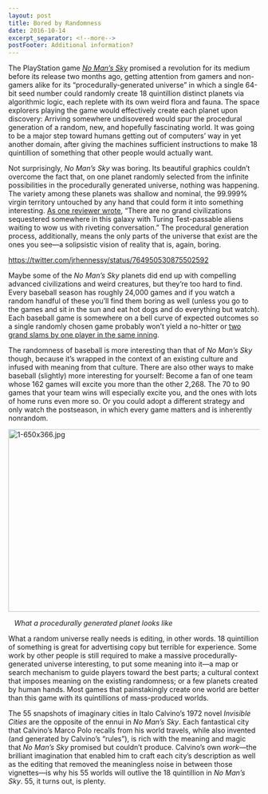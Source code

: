 ```yaml
---
layout: post
title: Bored by Randomness
date: 2016-10-14
excerpt_separator: <!--more-->
postFooter: Additional information?
---
```


The PlayStation game <em><a href="https://en.wikipedia.org/wiki/No_Man%27s_Sky">No Man’s Sky</a></em> promised a revolution for its medium before its release two months ago, getting attention from gamers and non-gamers alike for its “procedurally-generated universe” in which a single 64-bit seed number could randomly create 18 quintillion distinct planets via algorithmic logic, each replete with its own weird flora and fauna. The space explorers playing the game would effectively create each planet upon discovery: Arriving somewhere undisovered would spur the procedural generation of a random, new, and hopefully fascinating world. It was going to be a major step toward humans getting out of computers’ way in yet another domain, after giving the machines sufficient instructions to make 18 quintillion of something that other people would actually want.

Not surprisingly, <em>No Man’s Sky</em> was boring. Its beautiful graphics couldn’t overcome the fact that, on one planet randomly selected from the infinite possibilities in the procedurally generated universe, nothing was happening. The variety among these planets was shallow and nominal, the 99.999% virgin territory untouched by any hand that could form it into something interesting. <a href="http://time.com/4444324/no-mans-sky-review/">As one reviewer wrote</a>, “There are no grand civilizations sequestered somewhere in this galaxy with Turing Test-passable aliens waiting to wow us with riveting conversation.” The procedural generation process, additionally, means the only parts of the universe that exist are the ones you see—a solipsistic vision of reality that is, again, boring.

https://twitter.com/jrhennessy/status/764950530875502592

Maybe some of the <em>No Man’s Sky</em> planets did end up with compelling advanced civilizations and weird creatures, but they’re too hard to find. Every baseball season has roughly 24,000 games and if you watch a random handful of these you’ll find them boring as well (unless you go to the games and sit in the sun and eat hot dogs and do everything but watch). Each baseball game is somewhere on a bell curve of expected outcomes so a single randomly chosen game probably won’t yield a no-hitter or <a href="https://en.wikipedia.org/wiki/Fernando_Tat%C3%ADs">two grand slams by one player in the same inning</a>.

The randomness of baseball is more interesting than that of <em>No Man’s Sky</em> though, because it’s wrapped in the context of an existing culture and infused with meaning from that culture. There are also other ways to make baseball (slightly) more interesting for yourself: Become a fan of one team whose 162 games will excite you more than the other 2,268. The 70 to 90 games that your team wins will especially excite you, and the ones with lots of home runs even more so. Or you could adopt a different strategy and only watch the postseason, in which every game matters and is inherently nonrandom.
<p style="text-align:left;"><img class=" size-full wp-image-1309 aligncenter" src="https://kneelingbus.files.wordpress.com/2016/10/1-650x366.jpg" alt="1-650x366.jpg" width="650" height="366" /></p>
<em>   What a procedurally generated planet looks like</em>

What a random universe really needs is editing, in other words. 18 quintillion of something is great for advertising copy but terrible for experience. Some work by other people is still required to make a massive procedurally-generated universe interesting, to put some meaning into it—a map or search mechanism to guide players toward the best parts; a cultural context that imposes meaning on the existing randomness; or a few planets created by human hands. Most games that painstakingly create one world are better than this game with its quintillions of mass-produced worlds.

The 55 snapshots of imaginary cities in Italo Calvino’s 1972 novel <em>Invisible Cities</em> are the opposite of the ennui in <em>No Man’s Sky</em>. Each fantastical city that Calvino’s Marco Polo recalls from his world travels, while also invented (and generated by Calvino’s “rules”), is rich with the meaning and magic that <em>No Man’s Sky </em>promised but couldn’t produce. Calvino’s own <em>work</em>—the brilliant imagination that enabled him to craft each city’s description as well as the editing that removed the meaningless noise in between those vignettes—is why his 55 worlds will outlive the 18 quintillion in <em>No Man’s Sky</em>. 55, it turns out, is plenty.